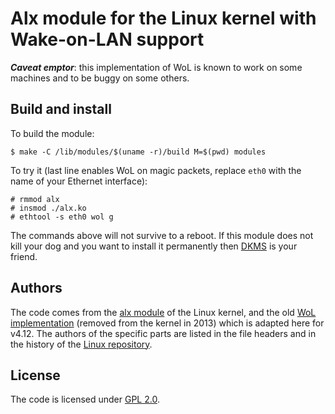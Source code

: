 # Alx module for the Linux kernel with Wake-on-LAN support

**_Caveat emptor_**: this implementation of WoL is known to work on some machines and to be buggy on some others.

## Build and install

To build the module:
```
$ make -C /lib/modules/$(uname -r)/build M=$(pwd) modules
```

To try it (last line enables WoL on magic packets, replace `eth0` with the name of your Ethernet interface):
```
# rmmod alx
# insmod ./alx.ko
# ethtool -s eth0 wol g
```

The commands above will not survive to a reboot. If this module does not kill your dog and you want to install it permanently then [DKMS](https://github.com/dell/dkms) is your friend.

## Authors
The code comes from the [alx module](https://github.com/torvalds/linux/tree/master/drivers/net/ethernet/atheros/alx) of the Linux kernel, and the old [WoL implementation](https://github.com/torvalds/linux/commit/bc2bebe8de8ed4ba6482c9cc370b0dd72ffe8cd2) (removed from the kernel in 2013) which is adapted here for v4.12. The authors of the specific parts are listed in the file headers and in the history of the [Linux repository](https://github.com/torvalds/linux).

## License
The code is licensed under [GPL 2.0](https://github.com/torvalds/linux/blob/master/COPYING).
